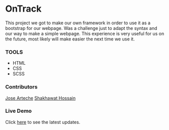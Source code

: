 # OnTrack

This project we got to make our own framework in order to use it as a bootstrap for our webpage. Was a challenge just to adapt the syntax and our way to make a simple webpage. This experience is very useful for us on the future, most likely will make easier the next time we use it.

### TOOLS
- HTML
- CSS
- SCSS

### Contributors

[Jose Arteche](https://github.com/trillianjose)
[Shakhawat Hossain](https://github.com/shshamim63)

### Live Demo

Click [here](https://raw.githack.com/trillianjose/on_track/development/index.html) to see the latest updates.